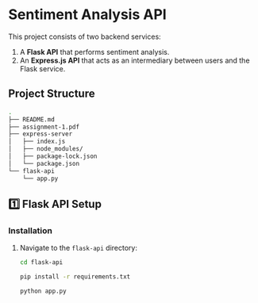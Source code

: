 # Sentiment Analysis API

This project consists of two backend services:
1. A **Flask API** that performs sentiment analysis.
2. An **Express.js API** that acts as an intermediary between users and the Flask service.

## **Project Structure**

```bash
.
├── README.md
├── assignment-1.pdf
├── express-server
│   ├── index.js
│   ├── node_modules/
│   ├── package-lock.json
│   └── package.json
└── flask-api
    └── app.py
```

## **1️⃣ Flask API Setup**
### **Installation**
1. Navigate to the `flask-api` directory:
   ```sh
   cd flask-api

   pip install -r requirements.txt

   python app.py
    ```



